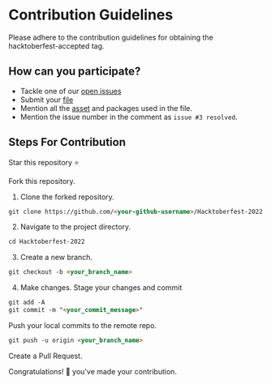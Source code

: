 # Contribution Guidelines

Please adhere to the contribution guidelines for obtaining the hacktoberfest-accepted tag.

## How can you participate?

- Tackle one of our [open issues](https://github.com/Developer-Student-Clubs-VSSUT-Burla/Compose_Circles_App/issues)
- Submit your [file](https://github.com/Developer-Student-Clubs-VSSUT-Burla/Compose_Circles_App/issues/9)
- Mention all the [asset](https://github.com/Developer-Student-Clubs-VSSUT-Burla/Compose_Circles_App/tree/main/assets) and packages used in the file.
- Mention the issue number in the comment as `issue #3 resolved`.

## Steps For Contribution

Star this repository ⭐

Fork this repository.

1. Clone the forked repository.

```markdown
git clone https://github.com/<your-github-username>/Hacktoberfest-2022
```

2. Navigate to the project directory.

```markdown
cd Hacktoberfest-2022
```

3. Create a new branch.

```markdown
git checkout -b <your_branch_name>
```

4. Make changes.
   Stage your changes and commit

```markdown
git add -A
git commit -m "<your_commit_message>"
```

Push your local commits to the remote repo.

```markdown
git push -u origin <your_branch_name>
```

Create a Pull Request.

Congratulations! 🎉 you've made your contribution.
